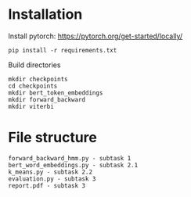 # Installation

Install pytorch: https://pytorch.org/get-started/locally/

```
pip install -r requirements.txt
```

Build directories

```
mkdir checkpoints
cd checkpoints
mkdir bert_token_embeddings
mkdir forward_backward
mkdir viterbi
```

# File structure

```
forward_backward_hmm.py - subtask 1
bert_word_embeddings.py - subtask 2.1
k_means.py - subtask 2.2
evaluation.py - subtask 3
report.pdf - subtask 3
```